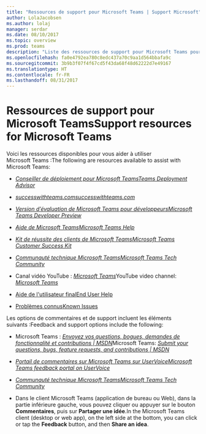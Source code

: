 ```yaml
---
title: "Ressources de support pour Microsoft Teams | Support Microsoft"
author: LolaJacobsen
ms.author: lolaj
manager: serdar
ms.date: 08/10/2017
ms.topic: overview
ms.prod: teams
description: "Liste des ressources de support pour Microsoft Teams pour une utilisation plus efficace du produit"
ms.openlocfilehash: fa0e4792ea780c8edc437a70c9aa1d564bbafa9c
ms.sourcegitcommit: 3b9b3f07f4f67cd5f43da68f48d62222d7e49167
ms.translationtype: HT
ms.contentlocale: fr-FR
ms.lasthandoff: 08/31/2017
---
```

<a name="support-resources-for-microsoft-teams"></a><span data-ttu-id="d4587-103">Ressources de support pour Microsoft Teams</span><span class="sxs-lookup"><span data-stu-id="d4587-103">Support resources for Microsoft Teams</span></span>
=====================================

<span data-ttu-id="d4587-104">Voici les ressources disponibles pour vous aider à utiliser Microsoft Teams :</span><span class="sxs-lookup"><span data-stu-id="d4587-104">The following are resources available to assist with Microsoft Teams:</span></span>

-   [<span data-ttu-id="d4587-105">*Conseiller de déploiement pour Microsoft Teams*</span><span class="sxs-lookup"><span data-stu-id="d4587-105">*Teams Deployment Advisor*</span></span>](https://go.microsoft.com/fwlink/?linkid=843465)

-   [<span data-ttu-id="d4587-106">*successwithteams.com*</span><span class="sxs-lookup"><span data-stu-id="d4587-106">*successwithteams.com*</span></span>](https://go.microsoft.com/fwlink/?linkid=854396)

-   [<span data-ttu-id="d4587-107">*Version d’évaluation de Microsoft Teams pour développeurs*</span><span class="sxs-lookup"><span data-stu-id="d4587-107">*Microsoft Teams Developer Preview*</span></span>](https://go.microsoft.com/fwlink/?linkid=854397)

-   [<span data-ttu-id="d4587-108">*Aide de Microsoft Teams*</span><span class="sxs-lookup"><span data-stu-id="d4587-108">*Microsoft Teams Help*</span></span>](https://support.office.com/en-us/Teams)

-   [<span data-ttu-id="d4587-109">*Kit de réussite des clients de Microsoft Teams*</span><span class="sxs-lookup"><span data-stu-id="d4587-109">*Microsoft Teams Customer Success Kit*</span></span>](https://go.microsoft.com/fwlink/?linkid=846006)

-   [<span data-ttu-id="d4587-110">*Communauté technique Microsoft Teams*</span><span class="sxs-lookup"><span data-stu-id="d4587-110">*Microsoft Teams Tech Community*</span></span>](https://go.microsoft.com/fwlink/p/?linkid=832751)

-   <span data-ttu-id="d4587-111">Canal vidéo YouTube : [*Microsoft Teams*](https://go.microsoft.com/fwlink/?linkid=854398)</span><span class="sxs-lookup"><span data-stu-id="d4587-111">YouTube video channel: [*Microsoft Teams*](https://go.microsoft.com/fwlink/?linkid=854398)</span></span>

-   [<span data-ttu-id="d4587-112">Aide de l'utilisateur final</span><span class="sxs-lookup"><span data-stu-id="d4587-112">End User Help</span></span>](https://support.office.com/en-us/teams)

-   [<span data-ttu-id="d4587-113">Problèmes connus</span><span class="sxs-lookup"><span data-stu-id="d4587-113">Known Issues</span></span>](https://support.office.com/en-US/article/Known-issues-for-Microsoft-Teams-04b35d1b-bdca-420a-991b-878da5157650)

<span data-ttu-id="d4587-114">Les options de commentaires et de support incluent les éléments suivants :</span><span class="sxs-lookup"><span data-stu-id="d4587-114">Feedback and support options include the following:</span></span>

-   <span data-ttu-id="d4587-115">Microsoft Teams : [*Envoyez vos questions, bogues, demandes de fonctionnalité et contributions | MSDN*](https://go.microsoft.com/fwlink/?linkid=854399)</span><span class="sxs-lookup"><span data-stu-id="d4587-115">Microsoft Teams: [*Submit your questions, bugs, feature requests, and contributions | MSDN*](https://go.microsoft.com/fwlink/?linkid=854399)</span></span>

-   [<span data-ttu-id="d4587-116">*Portail de commentaires sur Microsoft Teams sur UserVoice*</span><span class="sxs-lookup"><span data-stu-id="d4587-116">*Microsoft Teams feedback portal on UserVoice*</span></span>](https://go.microsoft.com/fwlink/?linkid=854400)

-   [<span data-ttu-id="d4587-117">*Communauté technique Microsoft Teams*</span><span class="sxs-lookup"><span data-stu-id="d4587-117">*Microsoft Teams Tech Community*</span></span>](https://go.microsoft.com/fwlink/p/?linkid=832751)

-   <span data-ttu-id="d4587-118">Dans le client Microsoft Teams (application de bureau ou Web), dans la partie inférieure gauche, vous pouvez cliquer ou appuyer sur le bouton **Commentaires**, puis sur **Partager une idée**.</span><span class="sxs-lookup"><span data-stu-id="d4587-118">In the Microsoft Teams client (desktop or web app), on the left side at the bottom, you can click or tap the **Feedback** button, and then **Share an idea**.</span></span>
